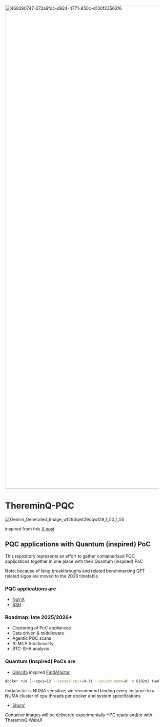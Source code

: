 <img width="5978" height="1578" alt="468390747-272a9fdc-d924-4771-850c-d100f23562f6" src="https://github.com/user-attachments/assets/e50471db-c1cb-4a44-9cbd-e31338d5ba2e" />


# ThereminQ-PQC

![Gemini_Generated_Image_wt29dqwt29dqwt29_1_50_1_50](https://github.com/user-attachments/assets/d9f55041-7723-49e3-b693-389e4f373b0e)

inspired from this [X post](https://x.com/twobombs/status/1873662745377435856)
## PQC applications with Quantum (inspired) PoC

This repository represents an effort to gather containerized PQC applications together in one place with their Quantum (inspired) PoC

Note: because of Ising breakthroughs and related benchmarking QFT related algos are moved to the 2026 timetable

### PQC applications are
- [NginX](https://github.com/twobombs/thereminq-pqc/blob/main/Dockerfile-nginx)
- [SSH](https://github.com/twobombs/thereminq-pqc/blob/main/Dockerfile-ssh)

### Roadmap: late 2025/2026+
- Clustering of PoC appliances
- Data driven & middleware
- Agentic PQC scans
- AI MCP functionality
- BTC-SHA analysis

### Quantum (Inspired) PoCs are
- [Qimcifa](https://github.com/vm6502q/qimcifa) inspired [FindAfactor](https://github.com/vm6502q/FindAFactor)
```bash
docker run [--cpus=12 --cpuset-cpus=0-11 --cpuset-mems=0 -m 8192m] twobombs/thereminq-pqc:findafactor
````
findafactor is NUMA sensitive; we recommend binding every instance to a NUMA cluster of cpu threads per docker and system specifications

- [Shors'](https://github.com/twobombs/thereminq-tensors/tree/master?tab=readme-ov-file#shors-rsa-ssh-keypair-factorization-and-2-primes-test-loop)

Container images will be delivered experimentally HPC ready and/or with ThereminQ WebUI

